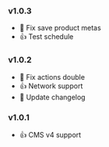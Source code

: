 ### v1.0.3 
* :bug: Fix save product metas
* :+1: Test schedule

### v1.0.2 
* :bug: Fix actions double
* :+1: Network support
* :memo: Update changelog

### v1.0.1 
* :+1: CMS v4 support

